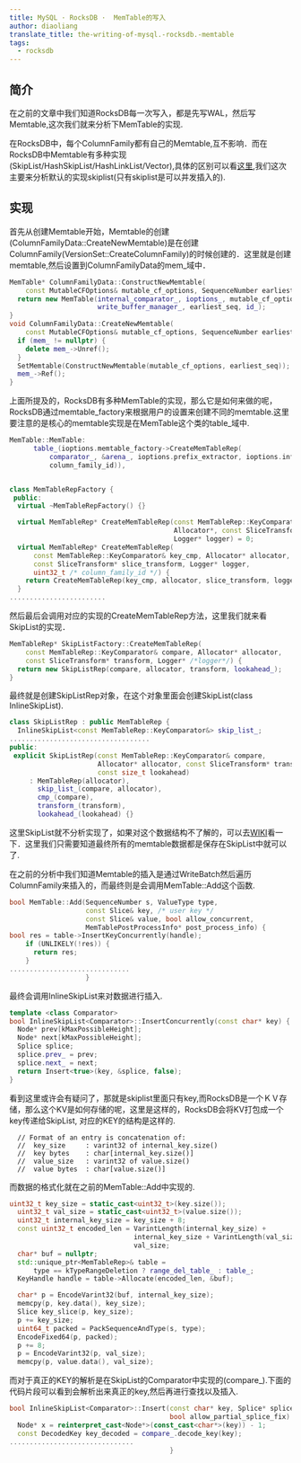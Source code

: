 ```yaml
---
title: MySQL · RocksDB ·  MemTable的写入
author: diaoliang
translate_title: the-writing-of-mysql.-rocksdb.-memtable
tags:
  - rocksdb
---
```


## 简介
在之前的文章中我们知道RocksDB每一次写入，都是先写WAL，然后写Memtable,这次我们就来分析下MemTable的实现.

在RocksDB中，每个ColumnFamily都有自己的Memtable,互不影响．而在RocksDB中Memtable有多种实现(SkipList/HashSkipList/HashLinkList/Vector),具体的区别可以看[这里](https://github.com/facebook/rocksdb/wiki/MemTable),我们这次主要来分析默认的实现skiplist(只有skiplist是可以并发插入的).

## 实现

首先从创建Memtable开始，Memtable的创建(ColumnFamilyData::CreateNewMemtable)是在创建ColumnFamily(VersionSet::CreateColumnFamily)的时候创建的．这里就是创建memtable,然后设置到ColumnFamilyData的mem_域中．

``` cpp
MemTable* ColumnFamilyData::ConstructNewMemtable(
    const MutableCFOptions& mutable_cf_options, SequenceNumber earliest_seq) {
  return new MemTable(internal_comparator_, ioptions_, mutable_cf_options,
                      write_buffer_manager_, earliest_seq, id_);
}
void ColumnFamilyData::CreateNewMemtable(
    const MutableCFOptions& mutable_cf_options, SequenceNumber earliest_seq) {
  if (mem_ != nullptr) {
    delete mem_->Unref();
  }
  SetMemtable(ConstructNewMemtable(mutable_cf_options, earliest_seq));
  mem_->Ref();
}
```
上面所提及的，RocksDB有多种MemTable的实现，那么它是如何来做的呢，RocksDB通过memtable_factory来根据用户的设置来创建不同的memtable.这里要注意的是核心的memtable实现是在MemTable这个类的table_域中.

``` cpp
MemTable::MemTable:
      table_(ioptions.memtable_factory->CreateMemTableRep(
          comparator_, &arena_, ioptions.prefix_extractor, ioptions.info_log,
          column_family_id)),


class MemTableRepFactory {
 public:
  virtual ~MemTableRepFactory() {}

  virtual MemTableRep* CreateMemTableRep(const MemTableRep::KeyComparator&,
                                         Allocator*, const SliceTransform*,
                                         Logger* logger) = 0;
  virtual MemTableRep* CreateMemTableRep(
      const MemTableRep::KeyComparator& key_cmp, Allocator* allocator,
      const SliceTransform* slice_transform, Logger* logger,
      uint32_t /* column_family_id */) {
    return CreateMemTableRep(key_cmp, allocator, slice_transform, logger);
  }
........................
```

然后最后会调用对应的实现的CreateMemTableRep方法，这里我们就来看SkipList的实现．

``` cpp
MemTableRep* SkipListFactory::CreateMemTableRep(
    const MemTableRep::KeyComparator& compare, Allocator* allocator,
    const SliceTransform* transform, Logger* /*logger*/) {
  return new SkipListRep(compare, allocator, transform, lookahead_);
}
```

最终就是创建SkipListRep对象，在这个对象里面会创建SkipList(class InlineSkipList).

``` cpp
class SkipListRep : public MemTableRep {
  InlineSkipList<const MemTableRep::KeyComparator&> skip_list_;
...................................
public:
 explicit SkipListRep(const MemTableRep::KeyComparator& compare,
                      Allocator* allocator, const SliceTransform* transform,
                      const size_t lookahead)
     : MemTableRep(allocator),
       skip_list_(compare, allocator),
       cmp_(compare),
       transform_(transform),
       lookahead_(lookahead) {}
```

这里SkipList就不分析实现了，如果对这个数据结构不了解的，可以去[WIKI](https://en.wikipedia.org/wiki/Skip_list)看一下．这里我们只需要知道最终所有的memtable数据都是保存在SkipList中就可以了.

在之前的分析中我们知道Memtable的插入是通过WriteBatch然后遍历ColumnFamily来插入的，而最终则是会调用MemTable::Add这个函数.

``` cpp
bool MemTable::Add(SequenceNumber s, ValueType type,
                   const Slice& key, /* user key */
                   const Slice& value, bool allow_concurrent,
                   MemTablePostProcessInfo* post_process_info) {
bool res = table->InsertKeyConcurrently(handle);
    if (UNLIKELY(!res)) {
      return res;
    }
..............................
                   }
```

最终会调用InlineSkipList来对数据进行插入.

``` cpp
template <class Comparator>
bool InlineSkipList<Comparator>::InsertConcurrently(const char* key) {
  Node* prev[kMaxPossibleHeight];
  Node* next[kMaxPossibleHeight];
  Splice splice;
  splice.prev_ = prev;
  splice.next_ = next;
  return Insert<true>(key, &splice, false);
}
```

看到这里或许会有疑问了，那就是skiplist里面只有key,而RocksDB是一个ＫＶ存储，那么这个KV是如何存储的呢，这里是这样的，RocksDB会将KV打包成一个key传递给SkipList, 对应的KEY的结构是这样的.
```
  // Format of an entry is concatenation of:
  //  key_size     : varint32 of internal_key.size()
  //  key bytes    : char[internal_key.size()]
  //  value_size   : varint32 of value.size()
  //  value bytes  : char[value.size()]
```

而数据的格式化就在之前的MemTable::Add中实现的.

``` cpp
uint32_t key_size = static_cast<uint32_t>(key.size());
  uint32_t val_size = static_cast<uint32_t>(value.size());
  uint32_t internal_key_size = key_size + 8;
  const uint32_t encoded_len = VarintLength(internal_key_size) +
                               internal_key_size + VarintLength(val_size) +
                               val_size;
  char* buf = nullptr;
  std::unique_ptr<MemTableRep>& table =
      type == kTypeRangeDeletion ? range_del_table_ : table_;
  KeyHandle handle = table->Allocate(encoded_len, &buf);

  char* p = EncodeVarint32(buf, internal_key_size);
  memcpy(p, key.data(), key_size);
  Slice key_slice(p, key_size);
  p += key_size;
  uint64_t packed = PackSequenceAndType(s, type);
  EncodeFixed64(p, packed);
  p += 8;
  p = EncodeVarint32(p, val_size);
  memcpy(p, value.data(), val_size);
```

而对于真正的KEY的解析是在SkipList的Comparator中实现的(compare_).下面的代码片段可以看到会解析出来真正的key,然后再进行查找以及插入.

``` cpp
bool InlineSkipList<Comparator>::Insert(const char* key, Splice* splice,
                                        bool allow_partial_splice_fix) {
  Node* x = reinterpret_cast<Node*>(const_cast<char*>(key)) - 1;
  const DecodedKey key_decoded = compare_.decode_key(key);
...............................
                                        }
```
